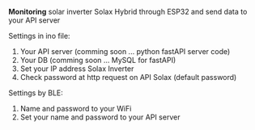 **Monitoring** solar inverter Solax Hybrid through ESP32 and send data to your API server

Settings in ino file:
1. Your API server (comming soon ... python fastAPI server code)
2. Your DB (comming soon ... MySQL for fastAPI)
3. Set your IP address Solax Inverter
4. Check password at http request on API Solax (default password)

Settings by BLE:
1. Name and password to your WiFi
2. Set your name and password to your API server

